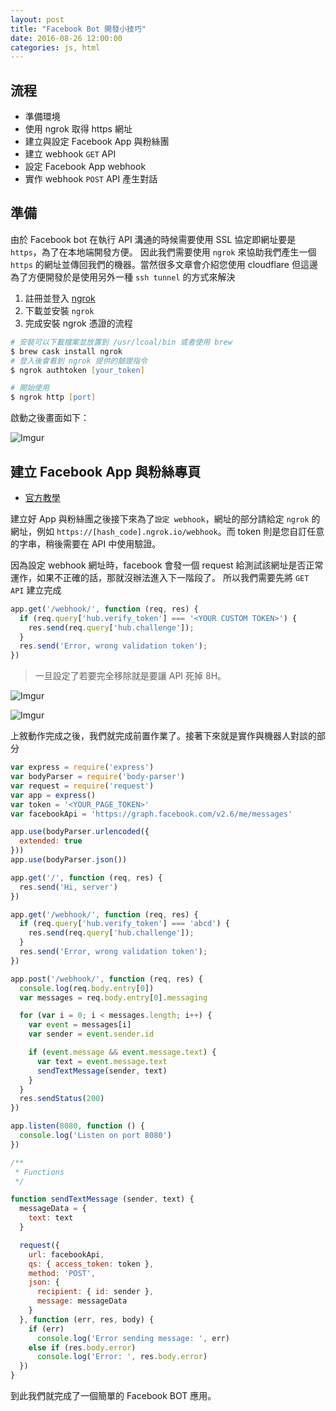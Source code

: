 ```yaml
---
layout: post
title: "Facebook Bot 開發小技巧"
date: 2016-08-26 12:00:00
categories: js, html
---
```


## 流程

* 準備環境
* 使用 ngrok 取得 https 網址
* 建立與設定 Facebook App 與粉絲團
* 建立 webhook `GET` API
* 設定 Facebook App webhook
* 實作 webhook `POST` API 產生對話


## 準備

由於 Facebook bot 在執行 API 溝通的時候需要使用 SSL 協定即網址要是 `https`，為了在本地端開發方便。
因此我們需要使用 `ngrok` 來協助我們產生一個 `https` 的網址並傳回我們的機器。當然很多文章會介紹您使用 cloudflare 但這邊為了方便開發於是使用另外一種 `ssh tunnel` 的方式來解決

1. 註冊並登入 [ngrok](https://dashboard.ngrok.com/get-started)
2. 下載並安裝 `ngrok`
2. 完成安裝 ngrok 憑證的流程

```zsh
# 安裝可以下載檔案並放置到 /usr/lcoal/bin 或者使用 brew
$ brew cask install ngrok
# 登入後會看到 ngrok 提供的驗證指令
$ ngrok authtoken [your_token]

# 開始使用
$ ngrok http [port]
```

啟動之後畫面如下：

![Imgur](http://i.imgur.com/IBnruGZ.png)

## 建立 Facebook App 與粉絲專頁

* [官方教學](https://developers.facebook.com/docs/messenger-platform/product-overview/setup)

建立好 App 與粉絲團之後接下來為了`設定 webhook`，網址的部分請給定 `ngrok` 的網址，例如
`https://[hash_code].ngrok.io/webhook`。而 token 則是您自訂任意的字串，稍後需要在 API 中使用驗證。

因為設定 webhook 網址時，facebook 會發一個 request 給測試該網址是否正常運作，如果不正確的話，那就沒辦法進入下一階段了。
所以我們需要先將 `GET API` 建立完成

```js
app.get('/webhook/', function (req, res) {
  if (req.query['hub.verify_token'] === '<YOUR CUSTOM TOKEN>') {
    res.send(req.query['hub.challenge']);
  }
  res.send('Error, wrong validation token');
})
```

> 一旦設定了若要完全移除就是要讓 API 死掉 8H。

![Imgur](http://i.imgur.com/Px5x8Ae.png)

![Imgur](http://i.imgur.com/uaQxO5G.png)

上敘動作完成之後，我們就完成前置作業了。接著下來就是實作與機器人對談的部分

```js
var express = require('express')
var bodyParser = require('body-parser')
var request = require('request')
var app = express()
var token = '<YOUR_PAGE_TOKEN>'
var facebookApi = 'https://graph.facebook.com/v2.6/me/messages'

app.use(bodyParser.urlencoded({
  extended: true
}))
app.use(bodyParser.json())

app.get('/', function (req, res) {
  res.send('Hi, server')
})

app.get('/webhook/', function (req, res) {
  if (req.query['hub.verify_token'] === 'abcd') {
    res.send(req.query['hub.challenge']);
  }
  res.send('Error, wrong validation token');
})

app.post('/webhook/', function (req, res) {
  console.log(req.body.entry[0])
  var messages = req.body.entry[0].messaging

  for (var i = 0; i < messages.length; i++) {
    var event = messages[i]
    var sender = event.sender.id

    if (event.message && event.message.text) {
      var text = event.message.text
      sendTextMessage(sender, text)
    }
  }
  res.sendStatus(200)
})

app.listen(8080, function () {
  console.log('Listen on port 8080')
})

/**
 * Functions
 */

function sendTextMessage (sender, text) {
  messageData = {
    text: text
  }

  request({
    url: facebookApi,
    qs: { access_token: token },
    method: 'POST',
    json: {
      recipient: { id: sender },
      message: messageData
    }
  }, function (err, res, body) {
    if (err)
      console.log('Error sending message: ', err)
    else if (res.body.error)
      console.log('Error: ', res.body.error)
  })
}
```

到此我們就完成了一個簡單的 Facebook BOT 應用。
